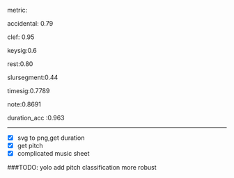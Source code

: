 metric:

accidental: 0.79

clef: 0.95

keysig:0.6

rest:0.80

slursegment:0.44

timesig:0.7789

note:0.8691

duration_acc :0.963

----------
-[x] svg to png,get duration
-[x] get pitch
-[x] complicated music sheet

###TODO:
yolo add pitch classification
more robust

